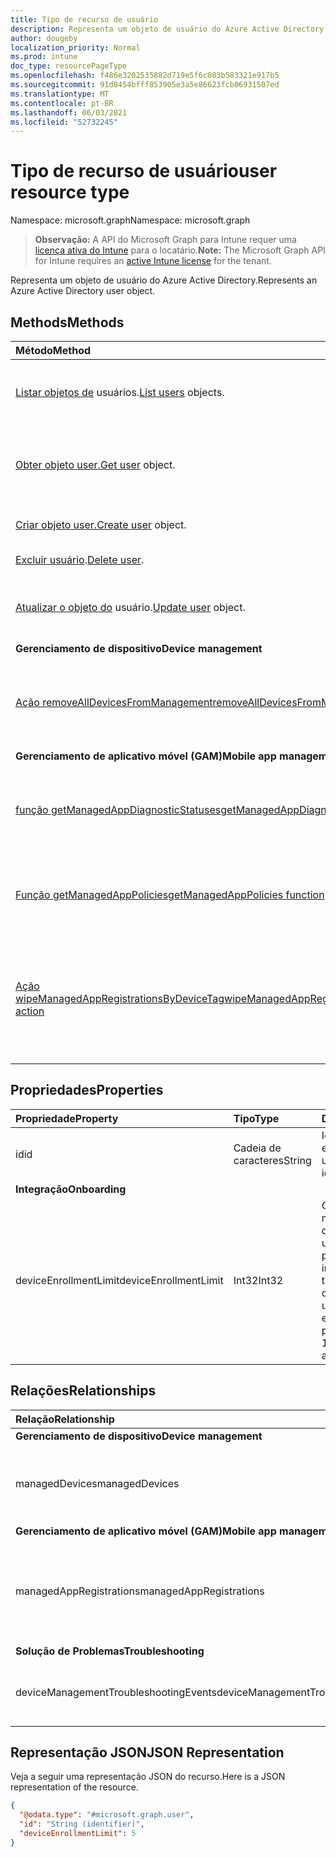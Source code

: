 ```yaml
---
title: Tipo de recurso de usuário
description: Representa um objeto de usuário do Azure Active Directory.
author: dougeby
localization_priority: Normal
ms.prod: intune
doc_type: resourcePageType
ms.openlocfilehash: f486e3202535882d719e5f6c083b583321e917b5
ms.sourcegitcommit: 91d8454bfff853905e3a5e86623fcb06931507ed
ms.translationtype: MT
ms.contentlocale: pt-BR
ms.lasthandoff: 06/03/2021
ms.locfileid: "52732245"
---
```

# <a name="user-resource-type"></a><span data-ttu-id="33c5c-103">Tipo de recurso de usuário</span><span class="sxs-lookup"><span data-stu-id="33c5c-103">user resource type</span></span>

<span data-ttu-id="33c5c-104">Namespace: microsoft.graph</span><span class="sxs-lookup"><span data-stu-id="33c5c-104">Namespace: microsoft.graph</span></span>

> <span data-ttu-id="33c5c-105">**Observação:** A API do Microsoft Graph para Intune requer uma [licença ativa do Intune](https://go.microsoft.com/fwlink/?linkid=839381) para o locatário.</span><span class="sxs-lookup"><span data-stu-id="33c5c-105">**Note:** The Microsoft Graph API for Intune requires an [active Intune license](https://go.microsoft.com/fwlink/?linkid=839381) for the tenant.</span></span>

<span data-ttu-id="33c5c-106">Representa um objeto de usuário do Azure Active Directory.</span><span class="sxs-lookup"><span data-stu-id="33c5c-106">Represents an Azure Active Directory user object.</span></span>

## <a name="methods"></a><span data-ttu-id="33c5c-107">Methods</span><span class="sxs-lookup"><span data-stu-id="33c5c-107">Methods</span></span>
|<span data-ttu-id="33c5c-108">Método</span><span class="sxs-lookup"><span data-stu-id="33c5c-108">Method</span></span>|<span data-ttu-id="33c5c-109">Tipo de retorno</span><span class="sxs-lookup"><span data-stu-id="33c5c-109">Return Type</span></span>|<span data-ttu-id="33c5c-110">Descrição</span><span class="sxs-lookup"><span data-stu-id="33c5c-110">Description</span></span>|
|:---|:---|:---|
|<span data-ttu-id="33c5c-111">[Listar objetos de](../api/intune-shared-user-list.md) usuários.</span><span class="sxs-lookup"><span data-stu-id="33c5c-111">[List users](../api/intune-shared-user-list.md) objects.</span></span>|<span data-ttu-id="33c5c-112">Conjunto [user](../resources/intune-shared-user.md)</span><span class="sxs-lookup"><span data-stu-id="33c5c-112">[user](../resources/intune-shared-user.md) collection</span></span>|<span data-ttu-id="33c5c-113">Listar propriedades e relações de objetos de [user](../resources/intune-shared-user.md).</span><span class="sxs-lookup"><span data-stu-id="33c5c-113">List properties and relationships of the [user](../resources/intune-shared-user.md) objects.</span></span>|
|<span data-ttu-id="33c5c-114">[Obter objeto user.](../api/intune-shared-user-get.md)</span><span class="sxs-lookup"><span data-stu-id="33c5c-114">[Get user](../api/intune-shared-user-get.md) object.</span></span>|<span data-ttu-id="33c5c-115">Coleção [usuário](../resources/intune-shared-user.md)</span><span class="sxs-lookup"><span data-stu-id="33c5c-115">[user](../resources/intune-shared-user.md) collection</span></span>|<span data-ttu-id="33c5c-116">Leia as propriedades e as relações do objeto [user](../resources/intune-shared-user.md).</span><span class="sxs-lookup"><span data-stu-id="33c5c-116">Read properties and relationships of the [user](../resources/intune-shared-user.md) object.</span></span>|
|<span data-ttu-id="33c5c-117">[Criar objeto user.](../api/intune-shared-user-create.md)</span><span class="sxs-lookup"><span data-stu-id="33c5c-117">[Create user](../api/intune-shared-user-create.md) object.</span></span>|<span data-ttu-id="33c5c-118">Coleção [usuário](../resources/intune-shared-user.md)</span><span class="sxs-lookup"><span data-stu-id="33c5c-118">[user](../resources/intune-shared-user.md) collection</span></span>|<span data-ttu-id="33c5c-119">Criar um novo objeto [user](../resources/intune-shared-user.md).</span><span class="sxs-lookup"><span data-stu-id="33c5c-119">Create a new [user](../resources/intune-shared-user.md) object.</span></span>|
|<span data-ttu-id="33c5c-120">[Excluir usuário](../api/intune-shared-user-delete.md).</span><span class="sxs-lookup"><span data-stu-id="33c5c-120">[Delete user](../api/intune-shared-user-delete.md).</span></span>|<span data-ttu-id="33c5c-121">Nenhum</span><span class="sxs-lookup"><span data-stu-id="33c5c-121">None</span></span>|<span data-ttu-id="33c5c-122">Excluir [user](../resources/intune-shared-user.md).</span><span class="sxs-lookup"><span data-stu-id="33c5c-122">Deletes a [user](../resources/intune-shared-user.md).</span></span>|
|<span data-ttu-id="33c5c-123">[Atualizar o objeto do](../api/intune-shared-user-update.md) usuário.</span><span class="sxs-lookup"><span data-stu-id="33c5c-123">[Update user](../api/intune-shared-user-update.md) object.</span></span>|[<span data-ttu-id="33c5c-124">user</span><span class="sxs-lookup"><span data-stu-id="33c5c-124">user</span></span>](../resources/intune-shared-user.md)|<span data-ttu-id="33c5c-125">Atualizar as propriedades de um objeto de [user](../resources/intune-shared-user.md).</span><span class="sxs-lookup"><span data-stu-id="33c5c-125">Update the properties of a [user](../resources/intune-shared-user.md) object.</span></span>|
|<span data-ttu-id="33c5c-126">**Gerenciamento de dispositivo**</span><span class="sxs-lookup"><span data-stu-id="33c5c-126">**Device management**</span></span>|
|[<span data-ttu-id="33c5c-127">Ação removeAllDevicesFromManagement</span><span class="sxs-lookup"><span data-stu-id="33c5c-127">removeAllDevicesFromManagement action</span></span>](../api/intune-shared-user-removealldevicesfrommanagement.md)|<span data-ttu-id="33c5c-128">Nenhum</span><span class="sxs-lookup"><span data-stu-id="33c5c-128">None</span></span>|<span data-ttu-id="33c5c-129">Desativa todos os dispositivos de gerenciamento deste usuário</span><span class="sxs-lookup"><span data-stu-id="33c5c-129">Retire all devices from management for this user</span></span>|
|<span data-ttu-id="33c5c-130">**Gerenciamento de aplicativo móvel (GAM)**</span><span class="sxs-lookup"><span data-stu-id="33c5c-130">**Mobile app management (MAM)**</span></span>|
|[<span data-ttu-id="33c5c-131">função getManagedAppDiagnosticStatuses</span><span class="sxs-lookup"><span data-stu-id="33c5c-131">getManagedAppDiagnosticStatuses function</span></span>](../api/intune-shared-user-getmanagedappdiagnosticstatuses.md)|<span data-ttu-id="33c5c-132">Conjunto [managedAppDiagnosticStatus](../resources/intune-mam-managedappdiagnosticstatus.md)</span><span class="sxs-lookup"><span data-stu-id="33c5c-132">[managedAppDiagnosticStatus](../resources/intune-mam-managedappdiagnosticstatus.md) collection</span></span>|<span data-ttu-id="33c5c-133">Obtém diagnóstico do status de validação para um determinado usuário.</span><span class="sxs-lookup"><span data-stu-id="33c5c-133">Gets diagnostics validation status for a given user.</span></span>|
|[<span data-ttu-id="33c5c-134">Função getManagedAppPolicies</span><span class="sxs-lookup"><span data-stu-id="33c5c-134">getManagedAppPolicies function</span></span>](../api/intune-shared-user-getmanagedapppolicies.md)|<span data-ttu-id="33c5c-135">Conjunto [managedAppPolicy](../resources/intune-mam-managedapppolicy.md)</span><span class="sxs-lookup"><span data-stu-id="33c5c-135">[managedAppPolicy](../resources/intune-mam-managedapppolicy.md) collection</span></span>|<span data-ttu-id="33c5c-136">Obtém as restrições de aplicativo para um determinado usuário.</span><span class="sxs-lookup"><span data-stu-id="33c5c-136">Gets app restrictions for a given user.</span></span>|
|[<span data-ttu-id="33c5c-137">Ação wipeManagedAppRegistrationsByDeviceTag</span><span class="sxs-lookup"><span data-stu-id="33c5c-137">wipeManagedAppRegistrationsByDeviceTag action</span></span>](../api/intune-shared-user-wipemanagedappregistrationsbydevicetag.md)|<span data-ttu-id="33c5c-138">Nenhum</span><span class="sxs-lookup"><span data-stu-id="33c5c-138">None</span></span>|<span data-ttu-id="33c5c-139">Emite uma operação de apagamento em um registro de aplicativo com uma marcação de dispositivo específica.</span><span class="sxs-lookup"><span data-stu-id="33c5c-139">Issues a wipe operation on an app registration with specified device tag.</span></span>|

## <a name="properties"></a><span data-ttu-id="33c5c-140">Propriedades</span><span class="sxs-lookup"><span data-stu-id="33c5c-140">Properties</span></span>
|<span data-ttu-id="33c5c-141">Propriedade</span><span class="sxs-lookup"><span data-stu-id="33c5c-141">Property</span></span>|<span data-ttu-id="33c5c-142">Tipo</span><span class="sxs-lookup"><span data-stu-id="33c5c-142">Type</span></span>|<span data-ttu-id="33c5c-143">Descrição</span><span class="sxs-lookup"><span data-stu-id="33c5c-143">Description</span></span>|
|:---|:---|:---|
|<span data-ttu-id="33c5c-144">id</span><span class="sxs-lookup"><span data-stu-id="33c5c-144">id</span></span>|<span data-ttu-id="33c5c-145">Cadeia de caracteres</span><span class="sxs-lookup"><span data-stu-id="33c5c-145">String</span></span>|<span data-ttu-id="33c5c-146">Identificador exclusivo do usuário.</span><span class="sxs-lookup"><span data-stu-id="33c5c-146">Unique identifier of the user.</span></span>|
|<span data-ttu-id="33c5c-147">**Integração**</span><span class="sxs-lookup"><span data-stu-id="33c5c-147">**Onboarding**</span></span>|
|<span data-ttu-id="33c5c-148">deviceEnrollmentLimit</span><span class="sxs-lookup"><span data-stu-id="33c5c-148">deviceEnrollmentLimit</span></span>|<span data-ttu-id="33c5c-149">Int32</span><span class="sxs-lookup"><span data-stu-id="33c5c-149">Int32</span></span>|<span data-ttu-id="33c5c-150">O limite do número máximo de dispositivos que o usuário tem permissão para inscrever.</span><span class="sxs-lookup"><span data-stu-id="33c5c-150">The limit on the maximum number of devices that the user is permitted to enroll.</span></span> <span data-ttu-id="33c5c-151">Os valores permitidos vão de 5 a 1000.</span><span class="sxs-lookup"><span data-stu-id="33c5c-151">Allowed values are 5 or 1000.</span></span>|


## <a name="relationships"></a><span data-ttu-id="33c5c-152">Relações</span><span class="sxs-lookup"><span data-stu-id="33c5c-152">Relationships</span></span>
|<span data-ttu-id="33c5c-153">Relação</span><span class="sxs-lookup"><span data-stu-id="33c5c-153">Relationship</span></span>|<span data-ttu-id="33c5c-154">Tipo</span><span class="sxs-lookup"><span data-stu-id="33c5c-154">Type</span></span>|<span data-ttu-id="33c5c-155">Descrição</span><span class="sxs-lookup"><span data-stu-id="33c5c-155">Description</span></span>|
|:---|:---|:---|
|<span data-ttu-id="33c5c-156">**Gerenciamento de dispositivo**</span><span class="sxs-lookup"><span data-stu-id="33c5c-156">**Device management**</span></span>|
|<span data-ttu-id="33c5c-157">managedDevices</span><span class="sxs-lookup"><span data-stu-id="33c5c-157">managedDevices</span></span>|<span data-ttu-id="33c5c-158">Conjunto [managedDevice](../resources/intune-devices-manageddevice.md)</span><span class="sxs-lookup"><span data-stu-id="33c5c-158">[managedDevice](../resources/intune-devices-manageddevice.md) collection</span></span>|<span data-ttu-id="33c5c-159">Os dispositivos gerenciados associados ao usuário.</span><span class="sxs-lookup"><span data-stu-id="33c5c-159">The managed devices associated with the user.</span></span>|
|<span data-ttu-id="33c5c-160">**Gerenciamento de aplicativo móvel (GAM)**</span><span class="sxs-lookup"><span data-stu-id="33c5c-160">**Mobile app management (MAM)**</span></span>|
|<span data-ttu-id="33c5c-161">managedAppRegistrations</span><span class="sxs-lookup"><span data-stu-id="33c5c-161">managedAppRegistrations</span></span>|<span data-ttu-id="33c5c-162">Conjunto [managedAppRegistration](../resources/intune-mam-managedappregistration.md)</span><span class="sxs-lookup"><span data-stu-id="33c5c-162">[managedAppRegistration](../resources/intune-mam-managedappregistration.md) collection</span></span>|<span data-ttu-id="33c5c-163">Zero ou mais registros de aplicativos gerenciados que pertencem ao usuário.</span><span class="sxs-lookup"><span data-stu-id="33c5c-163">Zero or more managed app registrations that belong to the user.</span></span>|
|<span data-ttu-id="33c5c-164">**Solução de Problemas**</span><span class="sxs-lookup"><span data-stu-id="33c5c-164">**Troubleshooting**</span></span>|
|<span data-ttu-id="33c5c-165">deviceManagementTroubleshootingEvents</span><span class="sxs-lookup"><span data-stu-id="33c5c-165">deviceManagementTroubleshootingEvents</span></span>|<span data-ttu-id="33c5c-166">Conjunto [deviceManagementTroubleshootingEvent](../resources/intune-troubleshooting-devicemanagementtroubleshootingevent.md)</span><span class="sxs-lookup"><span data-stu-id="33c5c-166">[deviceManagementTroubleshootingEvent](../resources/intune-troubleshooting-devicemanagementtroubleshootingevent.md) collection</span></span>|<span data-ttu-id="33c5c-167">A lista de eventos de solução de problemas desse usuário.</span><span class="sxs-lookup"><span data-stu-id="33c5c-167">The list of troubleshooting events for this user.</span></span>|

## <a name="json-representation"></a><span data-ttu-id="33c5c-168">Representação JSON</span><span class="sxs-lookup"><span data-stu-id="33c5c-168">JSON Representation</span></span>
<span data-ttu-id="33c5c-169">Veja a seguir uma representação JSON do recurso.</span><span class="sxs-lookup"><span data-stu-id="33c5c-169">Here is a JSON representation of the resource.</span></span>
<!-- {
  "blockType": "resource",
  "baseType": "microsoft.graph.directoryObject",
  "openType": true,
  "@odata.type": "microsoft.graph.user"
}
--> 
``` json
{
  "@odata.type": "#microsoft.graph.user",
  "id": "String (identifier)",
  "deviceEnrollmentLimit": 5
}
```

<!-- {
  "type": "#page.annotation",
  "suppressions": [
    "Warning: Resource microsoft.graph.user is defined in multiple files: /api-reference/v1.0/resources/intune_shared_user.md, /api-reference/v1.0/resources/user.md",
  ]
}-->






